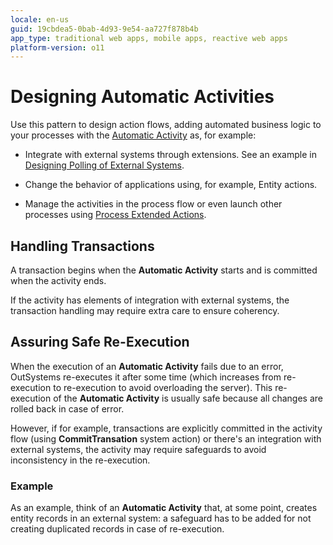 ```yaml
---
locale: en-us
guid: 19cbdea5-0bab-4d93-9e54-aa727f878b4b
app_type: traditional web apps, mobile apps, reactive web apps
platform-version: o11
---
```


# Designing Automatic Activities

Use this pattern to design action flows, adding automated business logic to your processes with the [Automatic Activity](<../../../ref/lang/auto/class-automatic-activity.md>) as, for example:

* Integrate with external systems through extensions. See an example in [Designing Polling of External Systems](poll-external-systems.md).

* Change the behavior of applications using, for example, Entity actions.

* Manage the activities in the process flow or even launch other processes using [Process Extended Actions](../actions-extended/intro.md).


## Handling Transactions

A transaction begins when the **Automatic Activity** starts and is committed when the activity ends.

If the activity has elements of integration with external systems, the transaction handling may require extra care to ensure coherency.


## Assuring Safe Re-Execution

When the execution of an **Automatic Activity** fails due to an error, OutSystems re-executes it after some time (which increases from re-execution to re-execution to avoid overloading the server). This re-execution of the **Automatic Activity** is usually safe because all changes are rolled back in case of error.

However, if for example, transactions are explicitly committed in the activity flow (using **CommitTransation** system action) or there's an integration with external systems, the activity may require safeguards to avoid inconsistency in the re-execution.

### Example

As an example, think of an **Automatic Activity** that, at some point, creates entity records in an external system: a safeguard has to be added for not creating duplicated records in case of re-execution.
